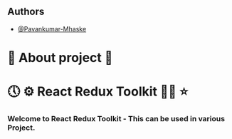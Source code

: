 ## Authors

- [@Pavankumar-Mhaske](https://github.com/Pavankumar-Mhaske)

# 🚀 About project 💖

# 🕔 ⚙ React Redux Toolkit ✌🏻 ⭐

### Welcome to React Redux Toolkit - This can be used in various Project.
